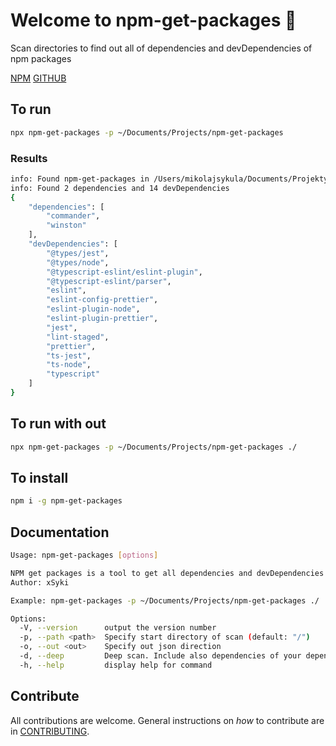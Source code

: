 # Welcome to npm-get-packages 👋

Scan directories to find out all of dependencies and devDependencies of npm packages

[NPM](https://www.npmjs.com/package/npm-get-packages)
[GITHUB](https://github.com/xSyki/npm-get-packages)

## To run

```bash
npx npm-get-packages -p ~/Documents/Projects/npm-get-packages
```

### Results

```bash
info: Found npm-get-packages in /Users/mikolajsykula/Documents/Projekty/Programowanie/npm-get-packages} with 2 dependencies and 14 devDependencies
info: Found 2 dependencies and 14 devDependencies
{
    "dependencies": [
        "commander",
        "winston"
    ],
    "devDependencies": [
        "@types/jest",
        "@types/node",
        "@typescript-eslint/eslint-plugin",
        "@typescript-eslint/parser",
        "eslint",
        "eslint-config-prettier",
        "eslint-plugin-node",
        "eslint-plugin-prettier",
        "jest",
        "lint-staged",
        "prettier",
        "ts-jest",
        "ts-node",
        "typescript"
    ]
}
```

## To run with out

```bash
npx npm-get-packages -p ~/Documents/Projects/npm-get-packages ./
```

## To install

```bash
npm i -g npm-get-packages
```

## Documentation

```bash
Usage: npm-get-packages [options]

NPM get packages is a tool to get all dependencies and devDependencies from a directory
Author: xSyki

Example: npm-get-packages -p ~/Documents/Projects/npm-get-packages ./

Options:
  -V, --version      output the version number
  -p, --path <path>  Specify start directory of scan (default: "/")
  -o, --out <out>    Specify out json direction
  -d, --deep         Deep scan. Include also dependencies of your dependencies (default: false)
  -h, --help         display help for command
```

## Contribute

All contributions are welcome. General instructions on _how_ to contribute are in [CONTRIBUTING](CONTRIBUTING.md).
